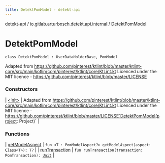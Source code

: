 ```yaml
---
title: DetektPomModel - detekt-api
---
```


[detekt-api](../../index.html) / [io.gitlab.arturbosch.detekt.api.internal](../index.html) / [DetektPomModel](./index.html)

# DetektPomModel

`class DetektPomModel : UserDataHolderBase, PomModel`

Adapted from https://github.com/pinterest/ktlint/blob/master/ktlint-core/src/main/kotlin/com/pinterest/ktlint/core/KtLint.kt
Licenced under the MIT licence - https://github.com/pinterest/ktlint/blob/master/LICENSE

### Constructors

| [&lt;init&gt;](-init-.html) | Adapted from https://github.com/pinterest/ktlint/blob/master/ktlint-core/src/main/kotlin/com/pinterest/ktlint/core/KtLint.kt Licenced under the MIT licence - https://github.com/pinterest/ktlint/blob/master/LICENSE`DetektPomModel(project: Project)` |

### Functions

| [getModelAspect](get-model-aspect.html) | `fun <T : PomModelAspect?> getModelAspect(aspect: `[`Class`](https://docs.oracle.com/javase/8/docs/api/java/lang/Class.html)`<T>): T?` |
| [runTransaction](run-transaction.html) | `fun runTransaction(transaction: PomTransaction): `[`Unit`](https://kotlinlang.org/api/latest/jvm/stdlib/kotlin/-unit/index.html) |

